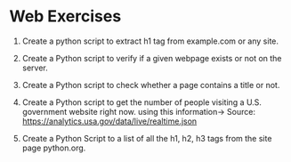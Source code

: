 # Web Exercises

1. Create a python script to extract h1 tag from example.com or any site. 

2. Create a Python script to verify if a given webpage exists or not on the server.

3. Create a Python script to check whether a page contains a title or not.

4. Create a Python script to get the number of people visiting a U.S. government website right now.
   using this information-> Source: https://analytics.usa.gov/data/live/realtime.json
   
5. Create a Python Script to a list of all the h1, h2, h3 tags from the site page python.org.
